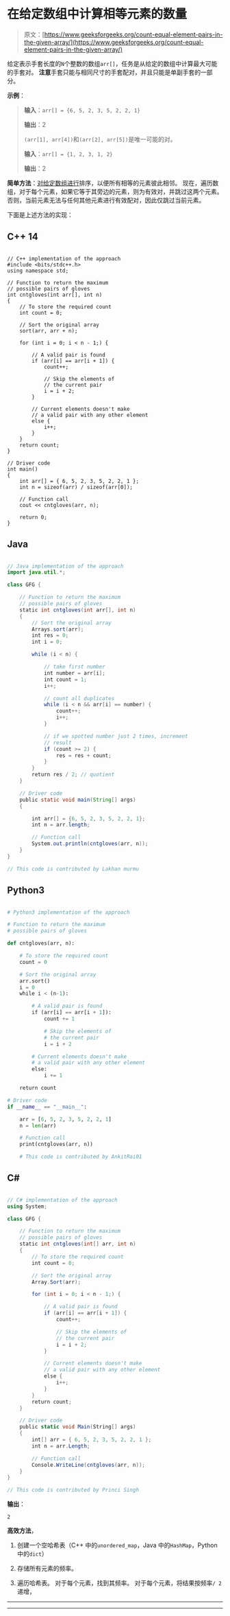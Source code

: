 # 在给定数组中计算相等元素的数量

> 原文：[https://www.geeksforgeeks.org/count-equal-element-pairs-in-the-given-array/](https://www.geeksforgeeks.org/count-equal-element-pairs-in-the-given-array/)



给定表示手套长度的`N`个整数的数组`arr[]`，任务是从给定的数组中计算最大可能的手套对。 **注意**手套只能与相同尺寸的手套配对，并且只能是单副手套的一部分。

**示例**：

> **输入**：`arr[] = {6, 5, 2, 3, 5, 2, 2, 1}`
>
> **输出**：2
>
> `(arr[1], arr[4])`和`(arr[2], arr[5])`是唯一可能的对。
> 
> **输入**：`arr[] = {1, 2, 3, 1, 2}`
>
> **输出**：2

**简单方法**：[对给定数组进行](https://www.geeksforgeeks.org/merge-sort/)排序，以便所有相等的元素彼此相邻。 现在，遍历数组，对于每个元素，如果它等于其旁边的元素，则为有效对，并跳过这两个元素。 否则，当前元素无法与任何其他元素进行有效配对，因此仅跳过当前元素。

下面是上述方法的实现：

## C++ 14

```

// C++ implementation of the approach
#include <bits/stdc++.h>
using namespace std;

// Function to return the maximum
// possible pairs of gloves
int cntgloves(int arr[], int n)
{
    // To store the required count
    int count = 0;

    // Sort the original array
    sort(arr, arr + n);

    for (int i = 0; i < n - 1;) {

        // A valid pair is found
        if (arr[i] == arr[i + 1]) {
            count++;

            // Skip the elements of
            // the current pair
            i = i + 2;
        }

        // Current elements doesn't make
        // a valid pair with any other element
        else {
            i++;
        }
    }
    return count;
}

// Driver code
int main()
{
    int arr[] = { 6, 5, 2, 3, 5, 2, 2, 1 };
    int n = sizeof(arr) / sizeof(arr[0]);

    // Function call
    cout << cntgloves(arr, n);

    return 0;
}

```

## Java

```java

// Java implementation of the approach
import java.util.*;

class GFG {

    // Function to return the maximum
    // possible pairs of gloves
    static int cntgloves(int arr[], int n)
    {
        // Sort the original array
        Arrays.sort(arr);
        int res = 0;
        int i = 0;

        while (i < n) {

            // take first number
            int number = arr[i];
            int count = 1;
            i++;

            // count all duplicates
            while (i < n && arr[i] == number) {
                count++;
                i++;
            }

            // if we spotted number just 2 times, increment
            // result
            if (count >= 2) {
                res = res + count;
            }
        }
        return res / 2; // quotient
    }

    // Driver code
    public static void main(String[] args)
    {

        int arr[] = {6, 5, 2, 3, 5, 2, 2, 1};
        int n = arr.length;

        // Function call
        System.out.println(cntgloves(arr, n));
    }
}

// This code is contributed by Lakhan murmu

```

## Python3

```py

# Python3 implementation of the approach

# Function to return the maximum
# possible pairs of gloves

def cntgloves(arr, n):

    # To store the required count
    count = 0

    # Sort the original array
    arr.sort()
    i = 0
    while i < (n-1):

        # A valid pair is found
        if (arr[i] == arr[i + 1]):
            count += 1

            # Skip the elements of
            # the current pair
            i = i + 2

        # Current elements doesn't make
        # a valid pair with any other element
        else:
            i += 1

    return count

# Driver code
if __name__ == "__main__":

    arr = [6, 5, 2, 3, 5, 2, 2, 1]
    n = len(arr)

    # Function call
    print(cntgloves(arr, n))

    # This code is contributed by AnkitRai01

```

## C#

```cs

// C# implementation of the approach
using System;

class GFG {

    // Function to return the maximum
    // possible pairs of gloves
    static int cntgloves(int[] arr, int n)
    {
        // To store the required count
        int count = 0;

        // Sort the original array
        Array.Sort(arr);

        for (int i = 0; i < n - 1;) {

            // A valid pair is found
            if (arr[i] == arr[i + 1]) {
                count++;

                // Skip the elements of
                // the current pair
                i = i + 2;
            }

            // Current elements doesn't make
            // a valid pair with any other element
            else {
                i++;
            }
        }
        return count;
    }

    // Driver code
    public static void Main(String[] args)
    {
        int[] arr = { 6, 5, 2, 3, 5, 2, 2, 1 };
        int n = arr.Length;

        // Function call
        Console.WriteLine(cntgloves(arr, n));
    }
}

// This code is contributed by Princi Singh

```

**输出**： 

```
2

```

**高效方法**，

1.  创建一个空哈希表（C++ 中的`unordered_map`，Java 中的`HashMap`，Python 中的`dict`）

2.  存储所有元素的频率。

3.  遍历哈希表。 对于每个元素，找到其频率。 对于每个元素，将结果按频率`/ 2`递增，



* * *

* * *



